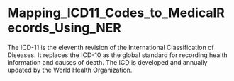# Mapping_ICD11_Codes_to_MedicalRecords_Using_NER


The ICD-11 is the eleventh revision of the International Classification of Diseases. It replaces the ICD-10 as the global standard for recording health information and causes of death. The ICD is developed and annually updated by the World Health Organization.

<a href="https://en.wikipedia.org/wiki/ICD-11">
